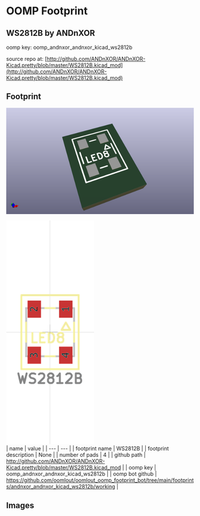 # OOMP Footprint  
## WS2812B  by ANDnXOR  
  
oomp key: oomp_andnxor_andnxor_kicad_ws2812b  
  
source repo at: [http://github.com/ANDnXOR/ANDnXOR-Kicad.pretty/blob/master/WS2812B.kicad_mod](http://github.com/ANDnXOR/ANDnXOR-Kicad.pretty/blob/master/WS2812B.kicad_mod)  
## Footprint  
  
[![working_kicad_pcb_3d.png](working_kicad_pcb_3d_600.png)](working_kicad_pcb_3d.png)  
  
[![working.png](working_600.png)](working.png)  
| name | value | 
| --- | --- | 
| footprint name | WS2812B | 
| footprint description | None | 
| number of pads | 4 | 
| github path | http://github.com/ANDnXOR/ANDnXOR-Kicad.pretty/blob/master/WS2812B.kicad_mod | 
| oomp key | oomp_andnxor_andnxor_kicad_ws2812b | 
| oomp bot github | https://github.com/oomlout/oomlout_oomp_footprint_bot/tree/main/footprints/andnxor_andnxor_kicad_ws2812b/working | 
## Images  
